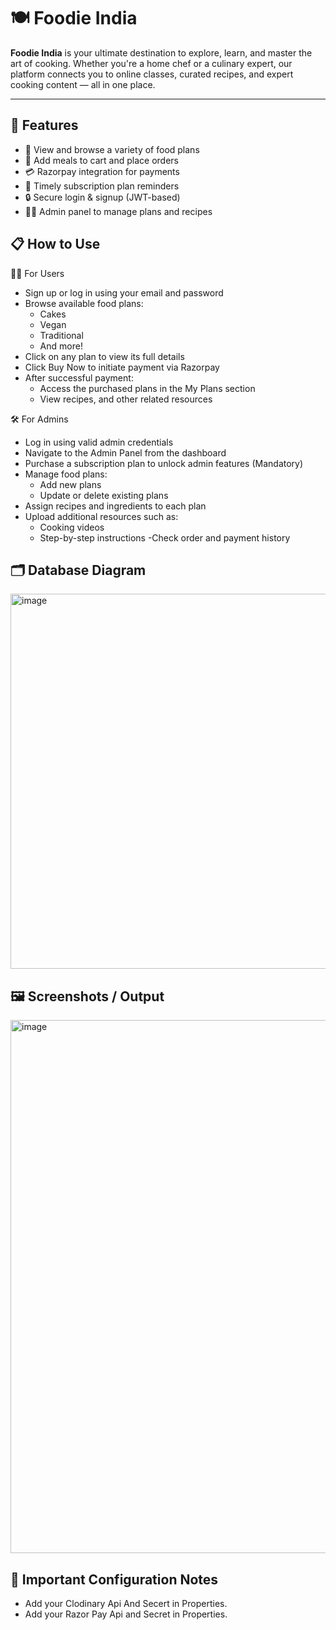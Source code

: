 # 🍽️ Foodie India

**Foodie India** is your ultimate destination to explore, learn, and master the art of cooking. Whether you're a home chef or a culinary expert, our platform connects you to online classes, curated recipes, and expert cooking content — all in one place.

---

## 🚀 Features

- 🍛 View and browse a variety of food plans
- 🛒 Add meals to cart and place orders
- 💳 Razorpay integration for payments
- 📅 Timely subscription plan reminders
- 🔒 Secure login & signup (JWT-based)
- 👨‍🍳 Admin panel to manage plans and recipes


## 📋 How to Use

👨‍🍳 For Users

- Sign up or log in using your email and password
- Browse available food plans:
  - Cakes
  - Vegan
  - Traditional
  - And more!
- Click on any plan to view its full details
- Click Buy Now to initiate payment via Razorpay
- After successful payment:
  - Access the purchased plans in the My Plans section
  - View recipes, and other related resources

🛠️ For Admins

- Log in using valid admin credentials
- Navigate to the Admin Panel from the dashboard
- Purchase a subscription plan to unlock admin features (Mandatory)
- Manage food plans:
  - Add new plans
  - Update or delete existing plans
- Assign recipes and ingredients to each plan
- Upload additional resources such as:
  - Cooking videos
  - Step-by-step instructions
-Check order and payment history


## 🗂️ Database Diagram

<img width="600" height="600" alt="image" src="https://github.com/user-attachments/assets/b07b0be0-bac6-49ca-aef4-ad8ff5de0737" />



## 🖼️ Screenshots / Output

<img width="1902" height="853" alt="image" src="https://github.com/user-attachments/assets/f8af3531-8c4c-4336-a719-1c4ae751fa60" />


## 🔐 Important Configuration Notes

- Add your Clodinary Api And Secert in Properties.
- Add your Razor Pay Api and Secret in Properties.

